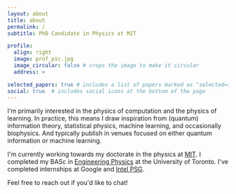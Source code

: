 ```yaml
---
layout: about
title: about
permalink: /
subtitle: PhD Candidate in Physics at MIT

profile:
  align: right
  image: prof_pic.jpg
  image_circular: false # crops the image to make it circular
  address: >

selected_papers: true # includes a list of papers marked as "selected={true}"
social: true  # includes social icons at the bottom of the page
---
```


I'm primarily interested in the physics of computation and the physics of learning.
In practice, this means I draw inspiration from (quantum) information theory, statistical physics, machine learning, and occasionally biophysics.
And typically publish in venues focused on either quantum information or machine learning.

I'm currently working towards my doctorate in the physics at [MIT](https://physics.mit.edu/).
I completed my BASc in [Engineering Physics](https://engsci.utoronto.ca/) at the University of Toronto.
I've completed internships at Google and [Intel PSG](https://www.intel.ca/content/www/ca/en/products/programmable.html).

Feel free to reach out if you'd like to chat!
